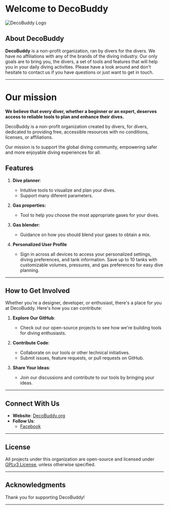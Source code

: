 # Welcome to DecoBuddy

![DecoBuddy Logo](https://www.decobuddy.org/en/assets/logo.png)

## About DecoBuddy

**DecoBuddy** is a non-profit organization, ran by divers for the divers. We have no affiliations with any of the brands of the diving industry.
Our only goals are to bring you, the divers, a set of tools and features that will help you in your daily diving activities. Please have a look around and don't hesitate to contact us if you have questions or just want to get in touch.

---

# Our mission

**We believe that every diver, whether a beginner or an expert, deserves access to reliable tools to plan and enhance their dives.**

DecoBuddy is a non-profit organization created by divers, for divers, dedicated to providing free, accessible resources with no conditions, licenses, or affiliations.

Our mission is to support the global diving community, empowering safer and more enjoyable diving experiences for all.

## Features

1. **Dive planner**:

   - Intuitive tools to visualize and plan your dives.
   - Support many diferent parameters.

2. **Gas properties:**

   - Tool to help you choose the most appropriate gases for your dives.

3. **Gas blender**:

   - Guidance on how you should blend your gases to obtain a mix.

4. **Personalized User Profile**
   - Sign in across all devices to access your personalized settings, diving preferences, and tank information. Save up to 10 tanks with customizable volumes, pressures, and gas preferences for easy dive planning.

---

## How to Get Involved

Whether you're a designer, developer, or enthusiast, there's a place for you at DecoBuddy. Here's how you can contribute:

1. **Explore Our GitHub**:

   - Check out our open-source projects to see how we're building tools for diving enthusiasts.

2. **Contribute Code**:

   - Collaborate on our tools or other technical initiatives.
   - Submit issues, feature requests, or pull requests on GitHub.

3. **Share Your Ideas**:
   - Join our discussions and contribute to our tools by bringing your ideas.

---

## Connect With Us

- **Website**: [DecoBuddy.org](https://www.decobuddy.org)
- **Follow Us**:
  - [Facebook](https://www.facebook.com/profile.php?id=100083046796842)

---

## License

All projects under this organization are open-source and licensed under [GPLv3 License](https://www.gnu.org/licenses/gpl-3.0.txt), unless otherwise specified.

---

## Acknowledgments

Thank you for supporting DecoBuddy!

---
